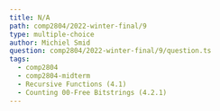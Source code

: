 ```yaml
---
title: N/A
path: comp2804/2022-winter-final/9
type: multiple-choice
author: Michiel Smid
question: comp2804/2022-winter-final/9/question.ts
tags:
  - comp2804
  - comp2804-midterm
  - Recursive Functions (4.1)
  - Counting 00-Free Bitstrings (4.2.1)
---
```

